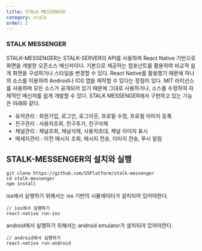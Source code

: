 ```yaml
---
title: STALK MESSENGER
category: stalk
order: 2
---
```


### STALK MESSENGER

STALK-MESSENGER는 STALK-SERVER의 API를 사용하여 React Native 기반으로 화면을 개발한 오픈소스 메신저이다. 기본으로 제공하는 컴포넌트를 활용하여 비교적 쉽게 화면을 구성하거나 스타일을 변경할 수 있다. React Native를 활용했기 때문에 하나의 소스를 이용하여 Android나 IOS 앱을 제작할 수 있다는 장점이 있다. MIT 라이선스를 사용하며 모든 소스가 공개되어 있기 때문에 그대로 사용하거나, 소스를 수정하여 자체적인 메신저를 쉽게 개발할 수 있다. STALK MESSENGER에서 구현하고 있는 기능은 아래와 같다.

-	유저관리 : 회원가입, 로그인, 로그아웃, 프로필 수정, 프로필 이미지 등록
-	친구관리 : 사용자조회, 친구추가, 친구삭제
-	채널관리 : 채널조회, 채널삭제, 사용자초대, 채널 이미지 표시
-	메세지관리 : 이전 메시지 조회, 메시지 전송, 이미지 전송, 푸시 알림

## STALK-MESSENGER의 설치와 실행

```
git clone https://github.com/S5Platform/stalk-messenger
cd stalk-messenger
npm install
```

ios에서 실행하기 위해서는 ios 기반의 시뮬레이터가 설치되어 있어야한다.

```
// ios에서 실행하기
react-native run-ios
```

android에서 실행하기 위해서는 android emulator가 설치되어 있어야한다.

```
// android에서 실행하기
react-native run-android
```